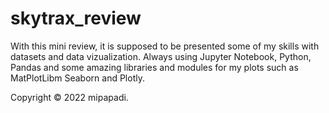 # skytrax_review

With this mini review, it is supposed to be presented some of my skills with datasets and data vizualization.
Always using Jupyter Notebook, Python, Pandas and some amazing libraries and modules for my plots such as MatPlotLibm Seaborn and Plotly.

Copyright © 2022 mipapadi.
